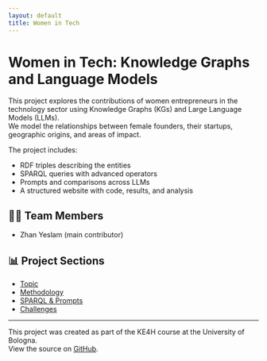 ```yaml
---
layout: default
title: Women in Tech
---
```


# Women in Tech: Knowledge Graphs and Language Models

This project explores the contributions of women entrepreneurs in the technology sector using Knowledge Graphs (KGs) and Large Language Models (LLMs).  
We model the relationships between female founders, their startups, geographic origins, and areas of impact.

The project includes:
- RDF triples describing the entities
- SPARQL queries with advanced operators
- Prompts and comparisons across LLMs
- A structured website with code, results, and analysis

## 👩‍💻 Team Members
- Zhan Yeslam (main contributor)

## 📊 Project Sections
- [Topic](topic.md)
- [Methodology](methodology.md)
- [SPARQL & Prompts](sparql.md)
- [Challenges](challenges.md)

---

This project was created as part of the KE4H course at the University of Bologna.  
View the source on [GitHub](https://github.com/zhanyeslam/women-in-tech-cayman).
